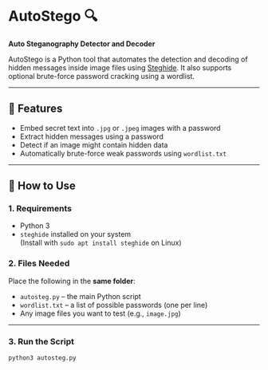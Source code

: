 # AutoStego 🔍  
**Auto Steganography Detector and Decoder**

AutoStego is a Python tool that automates the detection and decoding of hidden messages inside image files using [Steghide](https://steghide.sourceforge.net/). It also supports optional brute-force password cracking using a wordlist.

---

## 🚀 Features

- Embed secret text into `.jpg` or `.jpeg` images with a password
- Extract hidden messages using a password
- Detect if an image might contain hidden data
- Automatically brute-force weak passwords using `wordlist.txt`

---

## 📁 How to Use

### 1. Requirements

- Python 3
- `steghide` installed on your system  
  (Install with `sudo apt install steghide` on Linux)

### 2. Files Needed

Place the following in the **same folder**:
- `autosteg.py` – the main Python script
- `wordlist.txt` – a list of possible passwords (one per line)
- Any image files you want to test (e.g., `image.jpg`)

---

### 3. Run the Script

```bash
python3 autosteg.py
